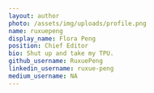 ```yaml
---
layout: author
photo: /assets/img/uploads/profile.png
name: ruxuepeng
display_name: Flora Peng
position: Chief Editor
bio: Shut up and take my TPU.
github_username: RuxuePeng
linkedin_username: ruxue-peng
medium_username: NA
---
```

